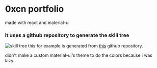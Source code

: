 # 0xcn portfolio
made with react and material-ui

### it uses a github repository to generate the skill tree
![skill tree](https://i.imgur.com/U2l4QS2.jpg)
this for example is generated from [this](https://github.com/0xCN/knowledge) github repository.

didn't make a custom material-ui's theme to do the colors because i was lazy.
